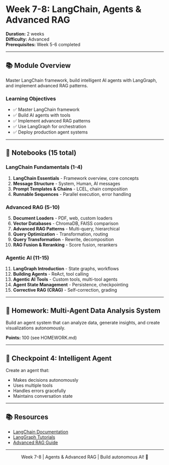 # Week 7-8: LangChain, Agents & Advanced RAG

**Duration:** 2 weeks  
**Difficulty:** Advanced  
**Prerequisites:** Week 5-6 completed

---

## 📚 Module Overview

Master LangChain framework, build intelligent AI agents with LangGraph, and implement advanced RAG patterns.

### Learning Objectives

- ✅ Master LangChain framework
- ✅ Build AI agents with tools
- ✅ Implement advanced RAG patterns
- ✅ Use LangGraph for orchestration
- ✅ Deploy production agent systems

---

## 📓 Notebooks (15 total)

### LangChain Fundamentals (1-4)
1. **LangChain Essentials** - Framework overview, core concepts
2. **Message Structure** - System, Human, AI messages
3. **Prompt Templates & Chains** - LCEL, chain composition
4. **Runnable Sequences** - Parallel execution, error handling

### Advanced RAG (5-10)
5. **Document Loaders** - PDF, web, custom loaders
6. **Vector Databases** - ChromaDB, FAISS comparison
7. **Advanced RAG Patterns** - Multi-query, hierarchical
8. **Query Optimization** - Transformation, routing
9. **Query Transformation** - Rewrite, decomposition
10. **RAG Fusion & Reranking** - Score fusion, rerankers

### Agentic AI (11-15)
11. **LangGraph Introduction** - State graphs, workflows
12. **Building Agents** - ReAct, tool calling
13. **Agentic AI Tools** - Custom tools, multi-tool agents
14. **Agent State Management** - Persistence, checkpointing
15. **Corrective RAG (CRAG)** - Self-correction, grading

---

## 📝 Homework: Multi-Agent Data Analysis System

Build an agent system that can analyze data, generate insights, and create visualizations autonomously.

**Points:** 100 (see HOMEWORK.md)

---

## 🎯 Checkpoint 4: Intelligent Agent

Create an agent that:
- Makes decisions autonomously
- Uses multiple tools
- Handles errors gracefully
- Maintains conversation state

---

## 📚 Resources

- [LangChain Documentation](https://python.langchain.com/)
- [LangGraph Tutorials](https://langchain-ai.github.io/langgraph/)
- [Advanced RAG Guide](https://blog.langchain.dev/deconstructing-rag/)

---

<div align="center">
Week 7-8 | Agents & Advanced RAG | Build autonomous AI! 🤖
</div>
